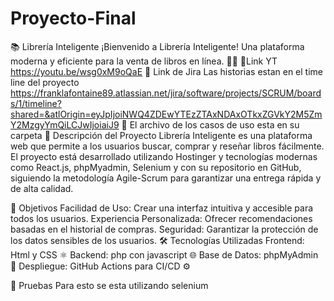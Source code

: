 # Proyecto-Final
📚 Librería Inteligente
¡Bienvenido a Librería Inteligente! Una plataforma moderna y eficiente para la venta de libros en línea. 🛒📖
📄Link YT https://youtu.be/wsg0xM9oQaE
📄 Link de Jira   Las historias estan en el time line del proyecto   https://franklafontaine89.atlassian.net/jira/software/projects/SCRUM/boards/1/timeline?shared=&atlOrigin=eyJpIjoiNWQ4ZDEwYTEzZTAxNDAxOTkxZGVkY2M5ZmY2MzgyYmQiLCJwIjoiaiJ9
📄 El archivo de los casos de uso esta en su carpeta
🚀 Descripción del Proyecto
Librería Inteligente es una plataforma web que permite a los usuarios buscar, comprar y reseñar libros fácilmente. El proyecto está desarrollado utilizando Hostinger y tecnologías modernas como React.js, phpMyadmin, Selenium y con su repositorio en GitHub, siguiendo la metodología Agile-Scrum para garantizar una entrega rápida y de alta calidad.

🎯 Objetivos
Facilidad de Uso: Crear una interfaz intuitiva y accesible para todos los usuarios.
Experiencia Personalizada: Ofrecer recomendaciones basadas en el historial de compras.
Seguridad: Garantizar la protección de los datos sensibles de los usuarios.
🛠️ Tecnologías Utilizadas
Frontend: Html y CSS ⚛️
Backend: php con javascript 🌐
Base de Datos: phpMyAdmin 🍃
Despliegue: GitHub Actions para CI/CD ⚙️

🧪 Pruebas
Para esto se esta utilizando selenium
